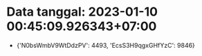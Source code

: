 # Data tanggal: 2023-01-10 00:45:09.926343+07:00

* {'N0bsWmbV9WtDdzPV': 4493, 'EcsS3H9qgxGHfYzC': 9846}
